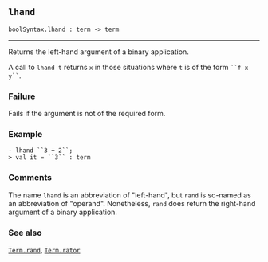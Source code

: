 ## `lhand`

``` hol4
boolSyntax.lhand : term -> term
```

------------------------------------------------------------------------

Returns the left-hand argument of a binary application.

A call to `lhand t` returns `x` in those situations where `t` is of the
form ``` ``f x y`` ```.

### Failure

Fails if the argument is not of the required form.

### Example

``` hol4
- lhand ``3 + 2``;
> val it = ``3`` : term
```

### Comments

The name `lhand` is an abbreviation of "left-hand", but `rand` is
so-named as an abbreviation of "operand". Nonetheless, `rand` does
return the right-hand argument of a binary application.

### See also

[`Term.rand`](#Term.rand), [`Term.rator`](#Term.rator)
